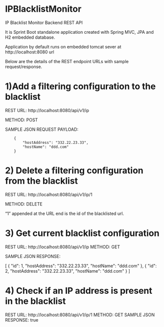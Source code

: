 # IPBlacklistMonitor
IP Blacklist Monitor Backend REST API



It is Sprint Boot standalone application created with Spring MVC, JPA and H2 embedded database.

Application by default runs on embedded tomcat sever at http://localhost:8080 url

Below are the details of the REST endpoint URLs with sample request/response.

# 1)Add a filtering configuration to the blacklist

REST URL: http://localhost:8080/api/v1/ip
 
 METHOD: POST
 
 SAMPLE JSON REQUEST PAYLOAD:
 
	    {
	        "hostAddress": "332.22.23.33",
	        "hostName": "ddd.com"
	    }


# 2) Delete a filtering configuration from the blacklist

REST URL: http://localhost:8080/api/v1/ip/1
 
 METHOD: DELETE
 
“1” appended at the URL end is the id of the blacklisted url.



# 3) Get current blacklist configuration

REST URL: http://localhost:8080/api/v1/ip
 METHOD: GET
 
 SAMPLE JSON RESPONSE: 
 
 [ { "id": 1, "hostAddress": "332.22.23.33", "hostName": "ddd.com" }, { "id": 2, "hostAddress": "332.22.23.33", "hostName": "ddd.com" } ]
 


# 4) Check if an IP address is present in the blacklist
REST URL: http://localhost:8080/api/v1/ip/1
METHOD: GET
SAMPLE JSON RESPONSE: true

